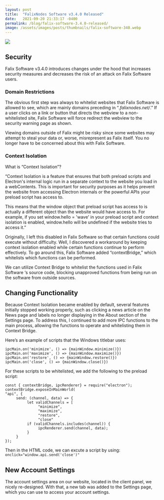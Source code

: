 ```yaml
---
layout: post
title:  "FalixNodes Software v3.4.0 Released"
date:   2021-09-20 21:33:17 -0400
permalink: /blog/falix-software-3.4.0-released/
image: /assets/images/posts/thumbnails/falix-software-340.webp
---
```


<img id="thumbnail" src="{{page.image}}">

## <i class="fa-duotone fa-shield"></i> Security
Falix Software v3.4.0 introduces changes under the hood that increases security measures and decreases the risk of an attack on Falix Software users.

### Domain Restrictions
The obvious first step was always to whitelist websites that Falix Software is allowed to see, which are mainly domains preceding in “*.falixnodes.net/*.” If a user clicks on a link or button that directs the webview to a non-whitelisted site, Falix Software will force redirect the webview to the security warning page as shown.

Viewing domains outside of Falix might be risky since some websites may attempt to steal your data or, worse, misrepresent as Falix itself. You no longer have to be concerned about this with Falix Software.

### Context Isolation
What is “Context Isolation”?

“Context Isolation is a feature that ensures that both preload scripts and Electron's internal logic run in a separate context to the website you load in a webContents. This is important for security purposes as it helps prevent the website from accessing Electron internals or the powerful APIs your preload script has access to.

This means that the window object that preload script has access to is actually a different object than the website would have access to. For example, if you set window.hello = 'wave' in your 
preload script and context isolation is enabled, window.hello will be undefined if the website tries to access it.”

Originally, I left this disabled in Falix Software so that certain functions could execute without difficulty. Well, I discovered a workaround by keeping context isolation enabled while certain functions continue to perform effectively. To go around this, Falix Software added “contextBridge,” which whitelists which functions can be performed.

We can utilize Context Bridge to whitelist the functions used in Falix Software ‘s source code, blocking unapproved functions from being run on the software from outside sources.

## <i class="fa-duotone fa-crystal-ball"></i> ️Changing Functionality
Because Context Isolation became enabled by default, several features initially stopped working properly, such as clicking a news article on the News page and labels no longer displaying in the About section of the Settings page. To address this, I continued to add more IPC functions to the main process, allowing the functions to operate and whitelisting them in Context Bridge.

Here’s an example of scripts that the Windows titlebar uses:
```
ipcMain.on('minimize', () => {mainWindow.minimize()})
ipcMain.on('maximize', () => {mainWindow.maximize()})
ipcMain.on('restore', () => {mainWindow.restore()})
ipcMain.on('close', () => {mainWindow.close()})
```

For these scripts to be whitelisted, we add the following to the preload script:
```
const { contextBridge, ipcRenderer} = require("electron");
contextBridge.exposeInMainWorld(
"api", {
     send: (channel, data) => {
          let validChannels = [
               "minimize",
               "maximize",
               "restore",
               "close"
          if (validChannels.includes(channel)) {
               ipcRenderer.send(channel, data);
          }
     }
});
```

Then in the HTML code, we can excute a script by using:
`onclick="window.api.send('close')"`

## <i class="fa-duotone fa-user-crown"></i> New Account Settings

The account settings area on our website, located in the client panel, we nicely re-designed. With that, a new tab was added to the Settings page, which you can use to access your account settings.